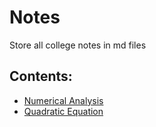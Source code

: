 # Notes
Store all college notes in md files

## Contents:
+ [Numerical Analysis](https://github.com/Errorby-Night/Notes/blob/main/Numerical%20Analysis/notes.md)
+ [Quadratic Equation](https://github.com/Errorby-Night/Notes/blob/main/Quadratic%20Equation/quadraticequation.md)
